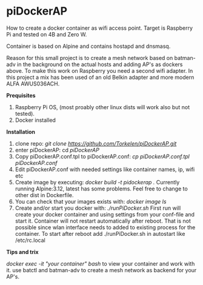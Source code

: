 # piDockerAP
How to create a docker container as wifi access point.
Target is Raspberry Pi and tested on 4B and Zero W.

Container is based on Alpine and contains hostapd and dnsmasq.

Reason for this small project is to create a mesh network based on batman-adv in the background on the actual hosts and adding AP's as dockers above.
To make this work on Raspberry you need a second wifi adapter.
In this project a mix has been used of an old Belkin adapter and more modern ALFA AWUS036ACH.

**Prequisites**
1. Raspberry Pi OS, (most proably other linux dists will work also but not tested).
2. Docker installed

**Installation**
1. clone repo: _git clone https://github.com/Torkelen/piDockerAP.git_
2. enter piDockerAP: cd _piDockerAP_
3. Copy piDockerAP.conf.tpl to piDockerAP.conf: _cp piDockerAP.conf.tpl piDockerAP.conf_
4. Edit piDockerAP.conf with needed settings like container names, ip, wifi etc
5. Create image by executing: _docker build -t pidockerap ._
Currently running Alpine:3.12, latest has some problems. Feel free to change to other dist in Dockerfile.
4. You can check that your images exists with: _docker image ls_
5. Create and/or start you docker with: _./runPiDocker.sh_
First run will create your docker container and using settings from your conf-file and start it.
Container will not restart automatically after reboot. That is not possible since wlan interface needs to added to existing process for the container.
To start after reboot add ./runPiDocker.sh in autostart like /etc/rc.local

**Tips and trix**

_docker exec -it "your container" bash_ to view your container and work with it.
use batctl and batman-adv to create a mesh network as backend for your AP's.

